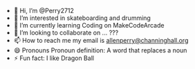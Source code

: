 - 👋 Hi, I’m @Perry2712
- 👀 I’m interested in skateboarding and drumming
- 🌱 I’m currently learning Coding on MakeCodeArcade
- 💞️ I’m looking to collaborate on ... ???
- 📫 How to reach me my email is allenperry@channinghall.org
- 😄 Pronouns Pronoun definition: A word that replaces a noun
- ⚡ Fun fact: I like Dragon Ball

<!---
Perry2712/Perry2712 is a ✨ special ✨ repository because its `README.md` (this file) appears on your GitHub profile.
You can click the Preview link to take a look at your changes.
--->
